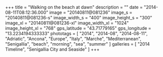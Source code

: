 +++
title = "Walking on the beach at dawn"
description = ""
date = "2014-08-11T08:12:36.000"
image = "20140811@081236"
image_s = "20140811@081236-s"
image_width_s = "400"
image_height_s = "300"
image_xl = "20140811@081236-xl"
image_width_xl = "1024"
image_height_xl = "768"
gps_latitude = "43.71779165"
gps_longitude = "13.2234194333333"
phototags = [ "2014", "2014-08", "2014-08-11", "Adriatic", "Ancona", "Europe", "Italy", "Marche", "Mediterranean", "Senigallia", "beach", "morning", "sea", "summer" ]
galleries = [ "2014 Timeline", "Senigallia City and Seaside" ]
+++

